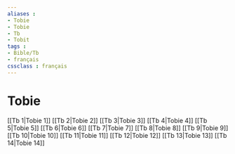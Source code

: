 ```yaml
---
aliases : 
- Tobie
- Tobie
- Tb
- Tobit
tags : 
- Bible/Tb
- français
cssclass : français
---
```


# Tobie

[[Tb 1|Tobie 1]]
[[Tb 2|Tobie 2]]
[[Tb 3|Tobie 3]]
[[Tb 4|Tobie 4]]
[[Tb 5|Tobie 5]]
[[Tb 6|Tobie 6]]
[[Tb 7|Tobie 7]]
[[Tb 8|Tobie 8]]
[[Tb 9|Tobie 9]]
[[Tb 10|Tobie 10]]
[[Tb 11|Tobie 11]]
[[Tb 12|Tobie 12]]
[[Tb 13|Tobie 13]]
[[Tb 14|Tobie 14]]
